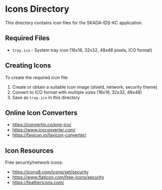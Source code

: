 # Icons Directory

This directory contains icon files for the SKADA-IDS-KC application.

## Required Files

- `tray.ico` - System tray icon (16x16, 32x32, 48x48 pixels, ICO format)

## Creating Icons

To create the required icon file:

1. Create or obtain a suitable icon image (shield, network, security theme)
2. Convert to ICO format with multiple sizes (16x16, 32x32, 48x48)
3. Save as `tray.ico` in this directory

## Online Icon Converters

- https://convertio.co/png-ico/
- https://www.icoconverter.com/
- https://favicon.io/favicon-converter/

## Icon Resources

Free security/network icons:
- https://icons8.com/icons/set/security
- https://www.flaticon.com/free-icons/security
- https://feathericons.com/
